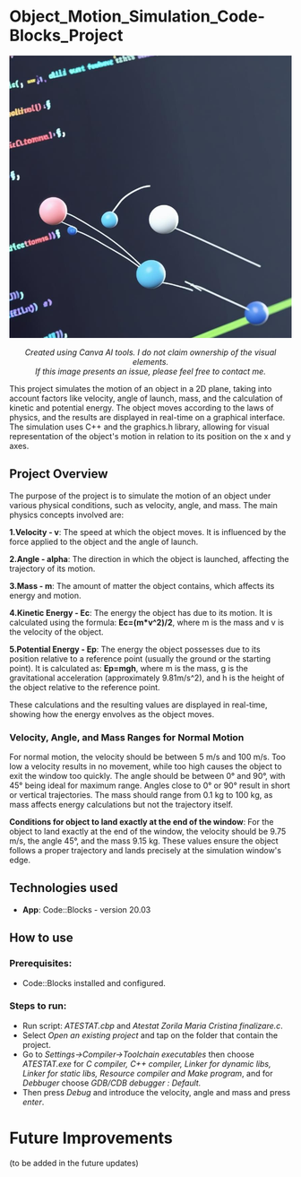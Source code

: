 # Object_Motion_Simulation_Code-Blocks_Project

<p align="center">
  <img src="object simulation phisics app in code blocks program.jpg" alt="Logo" width="600">
</p>
<p align="center">
  <em>Created using Canva AI tools. I do not claim ownership of the visual elements.<br>
  If this image presents an issue, please feel free to contact me.</em>
</p>

This project simulates the motion of an object in a 2D plane, taking into account factors like velocity, angle of launch, mass, and the calculation of kinetic and potential energy. The object moves according to the laws of physics, and the results are displayed in real-time on a graphical interface. The simulation uses C++ and the graphics.h library, allowing for visual representation of the object's motion in relation to its position on the x and y axes.

## **Project Overview**
 The purpose of the project is to simulate the motion of an object under various physical conditions, such as velocity, angle, and mass. The main physics concepts involved are:

**1.Velocity - v**: The speed at which the object moves. It is influenced by the force applied to the object and the angle of launch.

**2.Angle - alpha**: The direction in which the object is launched, affecting the trajectory of its motion.

**3.Mass - m**: The amount of matter the object contains, which affects its energy and motion.

**4.Kinetic Energy - Ec**: The energy the object has due to its motion. It is calculated using the formula:
         __Ec=(m*v^2)/2__, 
where m is the mass and v is the velocity of the object.

**5.Potential Energy - Ep**: The energy the object possesses due to its position relative to a reference point (usually the ground or the starting point). It is calculated as:
         __Ep=mgh__, 
where m is the mass, g is the gravitational acceleration (approximately 9.81m/s^2), and h is the height of the object relative to the reference point.

These calculations and the resulting values are displayed in real-time, showing how the energy envolves as the object moves.

### **Velocity, Angle, and Mass Ranges for Normal Motion**

For normal motion, the velocity should be between 5 m/s and 100 m/s. Too low a velocity results in no movement, while too high causes the object to exit the window too quickly. The angle should be between 0° and 90°, with 45° being ideal for maximum range. Angles close to 0° or 90° result in short or vertical trajectories. The mass should range from 0.1 kg to 100 kg, as mass affects energy calculations but not the trajectory itself.

**Conditions for object to land exactly at the end of the window**: For the object to land exactly at the end of the window, the velocity should be 9.75 m/s, the angle 45°, and the mass 9.15 kg. These values ensure the object follows a proper trajectory and lands precisely at the simulation window's edge.

## Technologies used

- **App**: Code::Blocks - version 20.03

## How to use

### Prerequisites:

- Code::Blocks installed and configured.

### Steps to run:

- Run script: *ATESTAT.cbp* and *Atestat Zorila Maria Cristina finalizare.c*.
- Select *Open an existing project* and tap on the folder that contain the project.
- Go to *Settings->Compiler->Toolchain executables* then choose *ATESTAT.exe* for *C compiler, C++ compiler, Linker for dynamic libs, Linker for static libs, Resource compiler and Make program*, and for *Debbuger* choose *GDB/CDB debugger : Default.*
- Then press *Debug* and introduce the velocity, angle and mass and press *enter*.

# Future Improvements

(to be added in the future updates)
